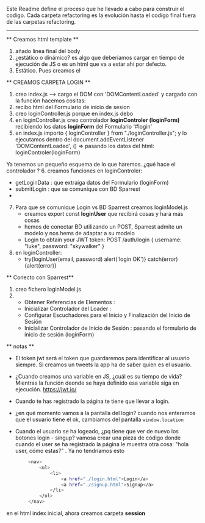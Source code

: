 
Este Readme define el proceso que he llevado a cabo para construir el codigo. Cada carpeta refactoring es la evolución hasta el codigo final fuera de las carpetas refactoring.


---


** Creamos html template **
1. añado linea final del body <!-- <script type="module" src="./login/index.js"></script> -->
2. ¿estático o dinámico? es algo que deberíamos cargar en tiempo de ejecución de JS o es un html que va a estar ahí por defecto. 
3. Estático. Pues creamos el <!-- <form id="login"> -->

** CREAMOS CARPETA LOGIN **
1. creo index.js --> cargo el DOM con 'DOMContentLoaded' y cargado con la función hacemos cositas:
2. recibo html del Formulario de inicio de sesion <!-- const loginForm = document.querySelector('#login'); -->
3. creo loginController.js porque en index.js debo 
4. en loginController.js creo controlador **loginControler (loginForm)** recibiendo los datos **loginForm** del Formulario '#login'
5. en index.js importo { loginController } from "./loginController.js"; y lo ejecutamos dentro del document.addEventListener 'DOMContentLoaded', () =>  pasando los datos del html: loginControler(loginForm)

Ya tenemos un pequeño esquema de lo que haremos. ¿qué hace el controlador ?
6. creamos funciones en loginControler:
   - getLoginData : que extraiga datos del Formulario (loginForm)
   - submitLogin : que se comunique con BD Sparrest
   - 
7. Para que se comunique Login vs BD Sparrest creamos loginModel.js
   - creamos export const **loginUser** que recibirá cosas y hará más cosas
   - hemos de conectar BD utilizando un POST, Sparrest admite un modelo y nos hems de adaptar a su modelo 
   - Login to obtain your JWT token: POST /auth/login { username: "luke", password: "skywalker" }
8. en loginController:
   - try{loginUser(email, password) alert('login OK')} catch(error) {alert(error)}


** Conecto con Sparrest**
1. creo fichero loginModel.js
2. 
     - Obtener Referencias de Elementos : <!-- #login y #loader-->
     - Inicializar Controlador del Loader : <!--loaderController(loader)-->
     - Configurar Escuchadores para el Inicio y Finalización del Inicio de Sesión <!--star & finish-->
     - Inicializar Controlador de Inicio de Sesión : pasando el formulario de inicio de sesión (loginForm)


** notas **
- El token jwt <!--const jwt = await loginUser(email, password);--> será el token que guardaremos para identificar al usuario siempre. Si creamos un tweets la app ha de saber quien es el usuario.
- ¿Cuando creamos una variable en JS, ¿cuál es su tiempo de vida? Mientras la función deonde se haya definido esa variable siga en ejecución. https://jwt.io/


- Cuando te has registrado la página te tiene que llevar a login.
- ¿en qué momento vamos a la pantalla del login? cuando nos enteramos que el usuario tiene el ok, cambiamos del pantalla `window.location`
- Cuando el usuario se ha logeado, ¿pq tiene que ver de nuevo los botones login - singup? vamosa crear una pieza de código donde cuando el user se ha registrado la página le muestra otra cosa: "hola user, cómo estas?"  . Ya no tendríamos esto
```sh
        <nav>
            <ul>
                <li>
                    <a href="./login.html">Login</a>
                    <a href="./signup.html">Signup</a>
                </li>
            </ul>
        </nav>
```
en el html index inicial, ahora creamos carpeta **session**